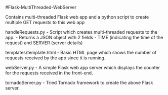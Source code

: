 #Flask-MultiThreaded-WebServer

Contains multi-threaded Flask web app and a python script to create multiple GET requests to this web app

handleRequests.py - Script which creates multi-threaded requests to the app. 
                  - Returns a JSON object with 2 fields - TIME (indicating the time of the request) and SERVER (server details)

templates/template.html - Basic HTML page which shows the number of requests received by the app since it is running. 

webServer.py - A simple Flask web app server which displays the counter for the requests received in the front-end.

tornadoServer.py - Tried Tornado framework to create the above Flask server.

